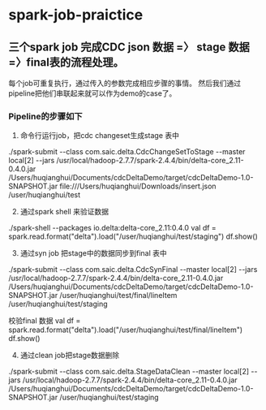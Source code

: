 # spark-job-praictice

## 三个spark job 完成CDC json 数据 =〉 stage 数据 =〉final表的流程处理。 

每个job可重复执行，通过传入的参数完成相应步骤的事情。
然后我们通过pipeline把他们串联起来就可以作为demo的case了。

### Pipeline的步骤如下

1. 命令行运行job，把cdc changeset生成stage 表中

./spark-submit --class com.saic.delta.CdcChangeSetToStage --master local[2] --jars /usr/local/hadoop-2.7.7/spark-2.4.4/bin/delta-core_2.11-0.4.0.jar /Users/huqianghui/Documents/cdcDeltaDemo/target/cdcDeltaDemo-1.0-SNAPSHOT.jar  file:///Users/huqianghui/Downloads/insert.json /user/huqianghui/test

2. 通过spark shell 来验证数据

./spark-shell --packages io.delta:delta-core_2.11:0.4.0
val df = spark.read.format("delta").load("/user/huqianghui/test/staging")
df.show()

3. 通过syn job 把stage中的数据同步到final 表中

./spark-submit --class com.saic.delta.CdcSynFinal --master local[2] --jars /usr/local/hadoop-2.7.7/spark-2.4.4/bin/delta-core_2.11-0.4.0.jar /Users/huqianghui/Documents/cdcDeltaDemo/target/cdcDeltaDemo-1.0-SNAPSHOT.jar  /user/huqianghui/test/final/lineItem /user/huqianghui/test/staging

校验final 数据
val df = spark.read.format("delta").load("/user/huqianghui/test/final/lineItem")
df.show()

4. 通过clean job把stage数据删除

./spark-submit --class com.saic.delta.StageDataClean --master local[2] --jars /usr/local/hadoop-2.7.7/spark-2.4.4/bin/delta-core_2.11-0.4.0.jar /Users/huqianghui/Documents/cdcDeltaDemo/target/cdcDeltaDemo-1.0-SNAPSHOT.jar /user/huqianghui/test/staging
